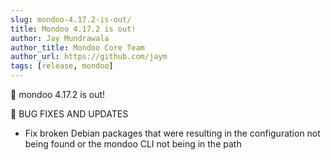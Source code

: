 ```yaml
---
slug: mondoo-4.17.2-is-out/
title: Mondoo 4.17.2 is out!
author: Jay Mundrawala
author_title: Mondoo Core Team
author_url: https://github.com/jaym
tags: [release, mondoo]
---
```


🥳 mondoo 4.17.2 is out!

🐛 BUG FIXES AND UPDATES

- Fix broken Debian packages that were resulting in the configuration not being found or the mondoo CLI not being in the path
